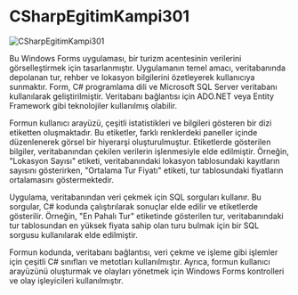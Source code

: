 # CSharpEgitimKampi301

![CSharpEgitimKampi301](https://github.com/user-attachments/assets/2fc339bc-b69e-451e-86d0-2e4a8c0dfb61)

Bu Windows Forms uygulaması, bir turizm acentesinin verilerini görselleştirmek için tasarlanmıştır. Uygulamanın temel amacı, veritabanında depolanan tur, rehber ve lokasyon bilgilerini özetleyerek kullanıcıya sunmaktır. Form, C# programlama dili ve Microsoft SQL Server veritabanı kullanılarak geliştirilmiştir. Veritabanı bağlantısı için ADO.NET veya Entity Framework gibi teknolojiler kullanılmış olabilir.

Formun kullanıcı arayüzü, çeşitli istatistikleri ve bilgileri gösteren bir dizi etiketten oluşmaktadır. Bu etiketler, farklı renklerdeki paneller içinde düzenlenerek görsel bir hiyerarşi oluşturulmuştur. Etiketlerde gösterilen bilgiler, veritabanından çekilen verilerin işlenmesiyle elde edilmiştir. Örneğin, "Lokasyon Sayısı" etiketi, veritabanındaki lokasyon tablosundaki kayıtların sayısını gösterirken, "Ortalama Tur Fiyatı" etiketi, tur tablosundaki fiyatların ortalamasını göstermektedir.

Uygulama, veritabanından veri çekmek için SQL sorguları kullanır. Bu sorgular, C# kodunda çalıştırılarak sonuçlar elde edilir ve etiketlerde gösterilir. Örneğin, "En Pahalı Tur" etiketinde gösterilen tur, veritabanındaki tur tablosundan en yüksek fiyata sahip olan turu bulmak için bir SQL sorgusu kullanılarak elde edilmiştir.

Formun kodunda, veritabanı bağlantısı, veri çekme ve işleme gibi işlemler için çeşitli C# sınıfları ve metotları kullanılmıştır. Ayrıca, formun kullanıcı arayüzünü oluşturmak ve olayları yönetmek için Windows Forms kontrolleri ve olay işleyicileri kullanılmıştır.
